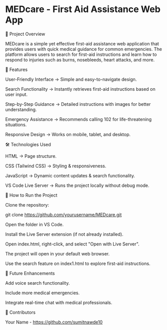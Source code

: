 # MEDcare - First Aid Assistance Web App
📌 Project Overview

MEDcare is a simple yet effective first-aid assistance web application that provides users with quick medical guidance for common emergencies. The platform allows users to search for first-aid instructions and learn how to respond to injuries such as burns, nosebleeds, heart attacks, and more.

🎯 Features

User-Friendly Interface → Simple and easy-to-navigate design.

Search Functionality → Instantly retrieves first-aid instructions based on user input.

Step-by-Step Guidance → Detailed instructions with images for better understanding.

Emergency Assistance → Recommends calling 102 for life-threatening situations.

Responsive Design → Works on mobile, tablet, and desktop.

🛠️ Technologies Used

HTML → Page structure.

CSS (Tailwind CSS) → Styling & responsiveness.

JavaScript → Dynamic content updates & search functionality.

VS Code Live Server → Runs the project locally without debug mode.

🚀 How to Run the Project

Clone the repository:

git clone https://github.com/yourusername/MEDcare.git

Open the folder in VS Code.

Install the Live Server extension (if not already installed).

Open index.html, right-click, and select "Open with Live Server".

The project will open in your default web browser.

Use the search feature on index1.html to explore first-aid instructions.

📌 Future Enhancements

Add voice search functionality.

Include more medical emergencies.

Integrate real-time chat with medical professionals.

👤 Contributors

Your Name - https://github.com/sumitnawde10
